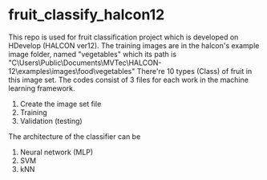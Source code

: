 # fruit_classify_halcon12
This repo is used for fruit classification project which is developed on HDevelop (HALCON ver12).
The training images are in the halcon's example image folder, named "vegetables" which its path is
         "C\Users\Public\Documents\MVTec\HALCON-12\examples\images\food\vegetables"
There're 10 types (Class) of fruit in this image set. The codes consist of 3 files for each work in the machine learning framework.
1) Create the image set file
2) Training
3) Validation (testing)

The architecture of the classifier can be
1) Neural network (MLP)
2) SVM
3) kNN


